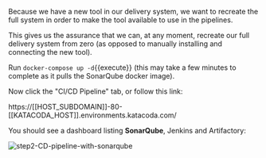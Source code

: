 Because we have a new tool in our delivery system, we want to recreate the full system in order to make the tool available to use in the pipelines.

This gives us the assurance that we can, at any moment, recreate our full delivery system from zero (as opposed to manually installing and connecting the new tool).

Run `docker-compose up -d`{{execute}} (this may take a few minutes to complete as it pulls the SonarQube docker image).

Now click the "CI/CD Pipeline" tab, or follow this link:

https://[[HOST_SUBDOMAIN]]-80-[[KATACODA_HOST]].environments.katacoda.com/

You should see a dashboard listing **SonarQube**, Jenkins and Artifactory:

![step2-CD-pipeline-with-sonarqube](/manuelpais/courses/treating-your-pipeline-as-a-product/03-extend-pipeline/assets/step2-CD-pipeline-with-sonarqube.png)
